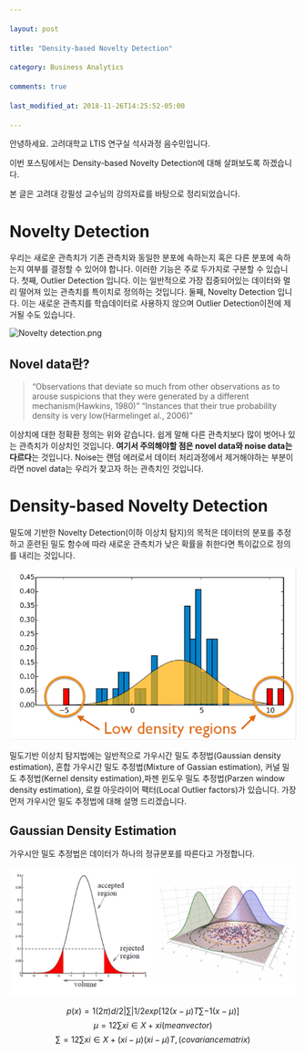 ```yaml
---

layout: post

title: "Density-based Novelty Detection"

category: Business Analytics

comments: true

last_modified_at: 2018-11-26T14:25:52-05:00

---
```


안녕하세요. 고려대학교 LTIS 연구실 석사과정 음수민입니다.  

이번 포스팅에서는 Density-based Novelty Detection에 대해 살펴보도록 하겠습니다.  

본 글은 고려대 강필성 교수님의 강의자료를 바탕으로 정리되었습니다.  


  
# Novelty Detection  
  
우리는 새로운 관측치가 기존 관측치와 동일한 분포에 속하는지 혹은 다른 분포에 속하는지 여부를 결정할 수 있어야 합니다.
이러한 기능은 주로 두가지로 구분할 수 있습니다. 첫째, Outlier Detection 입니다. 이는 일반적으로 가장 집중되어있는 데이터와 멀리 떨어져 있는 관측치를 특이치로 정의하는 것입니다. 
둘째, Novelty Detection 입니다. 이는 새로운 관측지를 학습데이터로 사용하지 않으며 Outlier Detection이전에 제거될 수도 있습니다.    

 ![Novelty detection.png](https://scikit-learn.org/stable/_images/sphx_glr_plot_oneclass_0011.png)  
 
## Novel data란?

>“Observations that deviate so much from other observations as to arouse suspicions that they were generated by a different mechanism(Hawkins, 1980)” “Instances that their true probability density is very low(Harmelinget al., 2006)”

이상치에 대한 정확환 정의는 위와 같습니다. 쉽게 말해 다른 관측치보다 많이 벗어나 있는 관측치가 이상치인 것입니다. **여기서 주의해야할 점은 novel data와 noise data는 다르다**는 것입니다. Noise는 랜덤 에러로서 데이터 처리과정에서 제거해야하는 부분이라면 novel data는 우리가 찾고자 하는 관측치인 것입니다.   
 

# Density-based Novelty Detection 

밀도에 기반한 Novelty Detection(이하 이상치 탐지)의 목적은 데이터의 분포를 추정하고 훈련된 밀도 함수에 따라 새로운 관측치가 낮은 확률을 취한다면 특이값으로 정의를 내리는 것입니다. 

 ![Low density region](https://github.com/Soomin-Eum/Soomin-Eum.github.io/blob/master/images/1.PNG)  


밀도기반 이상치 탐지법에는 일반적으로 가우시간 밀도 추정법(Gaussian density estimation), 혼합 가우시간 밀도 추정법(Mixture of Gassian estimation), 커널 밀도 추정법(Kernel density estimation),파젠 윈도우 밀도 추정법(Parzen window density estimation), 로컬 아웃라이어 팩터(Local Outlier factors)가 있습니다. 가장 먼저 가우시안 밀도 추정법에 대해 설명 드리겠습니다.  

## Gaussian Density Estimation

가우시안 밀도 추정법은 데이터가 하나의 정규분포를 따른다고 가정합니다. 

![Gaussian Density Estimation](https://github.com/Soomin-Eum/Soomin-Eum.github.io/blob/master/images/2.PNG?raw=true)  

$$p(x)=1(2π)d/2|∑|1/2exp[12(x−μ)T∑−1(x−μ)]$$
$$μ=12∑xi∈X+xi(meanvector)$$
$$∑=12∑xi∈X+(xi−μ)(xi−μ)T,(covariancematrix)$$
